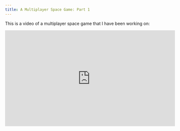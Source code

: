 ```yaml
---
title: A Multiplayer Space Game: Part 1
---
```


This is a video of a multiplayer space game that I have been working on:

<iframe width="560" height="315" src="https://www.youtube.com/embed/5zzE3QzE5a4?rel=0" frameborder="0" allowfullscreen></iframe>